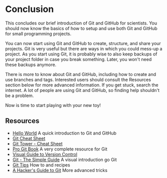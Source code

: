 # Conclusion

This concludes our brief introduction of Git and GitHub for scientists. You
should now know the basics of how to setup and use both Git and GitHub for
small programming projects.

You can now start using Git and GitHub to create, structure, and share your
projects. Git is very useful but there are ways in which you could mess-up a
project. As you start using Git, it is probably wise to also keep backups of
your project folder in case you break something. Later, you won't need these
backups anymore.

There is more to know about Git and GitHub, including how to create and use
branches and tags. Interested users should consult the Resources section below
for more advanced information. If you get stuck, search the internet. A lot of
people are using Git and GitHub, so finding help shouldn't be a problem.

Now is time to start playing with your new toy!

## Resources

- <a href="https://guides.github.com/activities/hello-world/" target="_blank">Hello World</a> A quick introduction to Git and GitHub
- <a href="http://www.cheat-sheets.org/saved-copy/git-cheat-sheet.pdf" target="_blank">Git Cheat Sheet</a>
- <a href="http://www.git-tower.com/blog/git-cheat-sheet/" target="_blank">Git Tower - Cheat Sheet</a>
- <a href="http://git-scm.com/book/en/v2" target="_blank">Pro Git Book</a> A very complete resource for Git
- <a href="http://betterexplained.com/articles/a-visual-guide-to-version-control/" target="_blank">Visual Guide to Version Control</a>
- <a href="http://rogerdudler.github.io/git-guide/" target="_blank">Git - The Simple Guide</a> A visual introduction go Git
- <a href="https://github.com/git-tips/tips" target="_blank">Git Tips</a> How to and recipes
- <a href="http://wildlyinaccurate.com/a-hackers-guide-to-git/?utm_content=buffer9ee6e&utm_medium=social&utm_source=twitter.com&utm_campaign=buffer" target="_blank">A Hacker's Guide to Git</a> More advanced tricks
